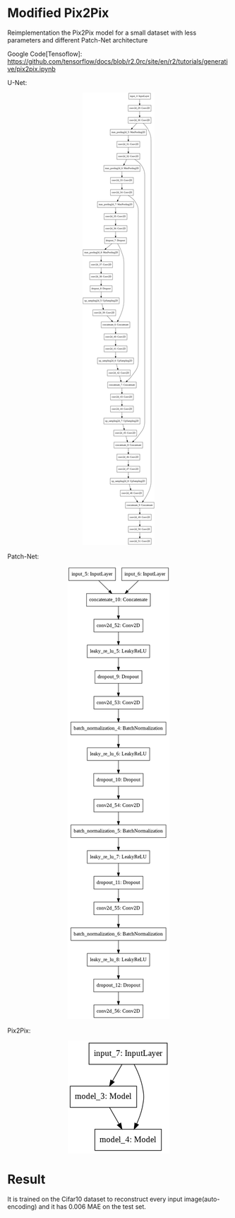 # Modified Pix2Pix

Reimplementation the Pix2Pix model for a small dataset with less parameters and different Patch-Net architecture

Google Code[Tensoflow]: https://github.com/tensorflow/docs/blob/r2.0rc/site/en/r2/tutorials/generative/pix2pix.ipynb


U-Net:
<p align="center">
  <img src="unet.png">
</p>


Patch-Net:


<p align="center">
  <img src="patchnet.png">
</p>


Pix2Pix:
<p align="center">
  <img src="pix2pix.png">
</p>

# Result

It is trained on the Cifar10 dataset to reconstruct every input image(auto-encoding) and it has 0.006 MAE on the test set.
